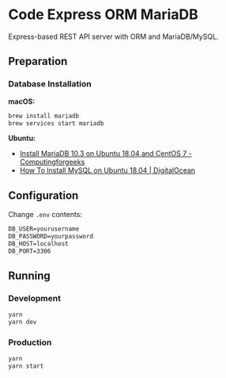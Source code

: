 # Code Express ORM MariaDB

Express-based REST API server with ORM and MariaDB/MySQL.

## Preparation

### Database Installation

**macOS:**

```sh
brew install mariadb
brew services start mariadb
```

**Ubuntu:**

- [Install MariaDB 10.3 on Ubuntu 18.04 and CentOS 7 - Computingforgeeks](https://computingforgeeks.com/install-mariadb-10-on-ubuntu-18-04-and-centos-7)
- [How To Install MySQL on Ubuntu 18.04 | DigitalOcean](https://www.digitalocean.com/community/tutorials/how-to-install-mysql-on-ubuntu-18-04)

## Configuration

Change `.env` contents:

```txt
DB_USER=yourusername
DB_PASSWORD=yourpassword
DB_HOST=localhost
DB_PORT=3306
```

## Running

### Development

```sh
yarn
yarn dev
```

### Production

```sh
yarn
yarn start
```
